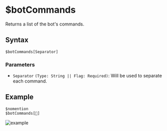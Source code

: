 # $botCommands
Returns a list of the bot's commands.

## Syntax
```
$botCommands[Separator]
```

### Parameters
- `Separator` `(Type: String || Flag: Required)`: Will be used to separate each command.

## Example
```
$nomention
$botCommands[🔹]
```
![example](https://user-images.githubusercontent.com/42785890/151721897-fec286af-63ad-4ad4-8fea-a9779741455b.png)
